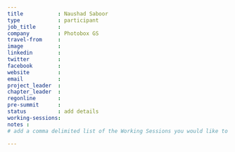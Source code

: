 ```yaml
---
title           : Naushad Saboor
type            : participant
job_title       :
company         : Photobox GS
travel-from     :
image           :
linkedin        :
twitter         :
facebook        :
website         :
email           :
project_leader  :
chapter_leader  :
regonline       :
pre-summit      :
status          : add details
working-sessions: 
notes :
# add a comma delimited list of the Working Sessions you would like to attend in the meta above (use the session's title) e.g. working-sessions: Security Playbooks Diagrams, Hackathon Daily Sessions

---
```


<!-- put more details about participant here -->
